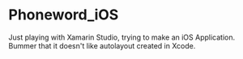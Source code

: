 # Phoneword_iOS
Just playing with Xamarin Studio, trying to make an iOS Application. Bummer that it doesn't like autolayout created in Xcode.
